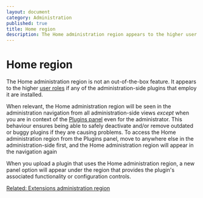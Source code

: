 ```yaml
---
layout: document
category: Administration
published: true
title: Home region
description: The Home administration region appears to the higher user roles if any of the administration-side plugins that employ it are installed.
---
```


# Home region

The Home administration region is not an out-of-the-box feature. It appears to the higher [user roles](/administration/user-roles-and-privileges) if any of the administration-side plugins that employ it are installed.

When relevant, the Home administration region will be seen in the administration navigation from all administration-side views *except* when you are in context of the [Plugins panel](/administration/plugins-panel) even for the administrator. This behaviour ensures being able to safely deactivate and/or remove outdated or buggy plugins if they are causing problems. To access the Home administration region from the Plugins panel, move to anywhere else in the administration-side first, and the Home administration region will appear in the navigation again

When you upload a plugin that uses the Home administration region, a new panel option will appear under the region that provides the plugin's associated functionality or configuration controls.

[Related: Extensions administration region](/administration/extensions-region)
